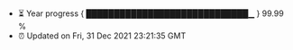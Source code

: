- ⏳ Year progress { █████████████████████████████▁ } 99.99 %
- ⏰ Updated on Fri, 31 Dec 2021 23:21:35 GMT

